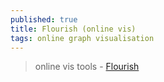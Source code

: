```yaml
---
published: true
title: Flourish (online vis)
tags: online graph visualisation
---
```

> online vis tools - [Flourish](https://app.flourish.studio/projects)
